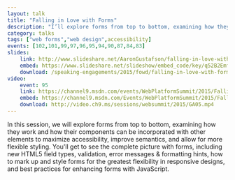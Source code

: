 ```yaml
---
layout: talk
title: "Falling in Love with Forms"
description: "I’ll explore forms from top to bottom, examining how they work and how their components can be incorporated with other elements to maximize accessibility, improve semantics, and allow for more flexible styling."
category: talks
tags: ["web forms","web design",accessibility]
events: [102,101,99,97,96,95,94,90,87,84,83]
slides:
	link: http://www.slideshare.net/AaronGustafson/falling-in-love-with-forms-f0wd-2015
	embed: https://www.slideshare.net/slideshow/embed_code/key/q52B2EmfzVpKU2
	download: /speaking-engagements/2015/fowd/falling-in-love-with-forms.pdf
video:
	event: 95
	link: https://channel9.msdn.com/events/WebPlatformSummit/2015/Falling-in-love-with-forms
	embed: https://channel9.msdn.com/Events/WebPlatformSummit/2015/Falling-in-love-with-forms/player
	download: http://video.ch9.ms/sessions/websummit/2015/GA05.mp4
---
```


In this session, we will explore forms from top to bottom, examining how they work and how their components can be incorporated with other elements to maximize accessibility, improve semantics, and allow for more flexible styling. You'll get to see the complete picture with forms, including new HTML5 field types, validation, error messages & formatting hints, how to mark up and style forms for the greatest flexibility in responsive designs, and best practices for enhancing forms with JavaScript.